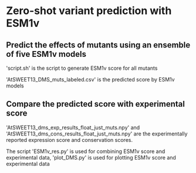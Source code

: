 # Zero-shot variant prediction with ESM1v

## Predict the effects of mutants using an ensemble of five ESM1v models
'script.sh' is the script to generate ESM1v score for all mutants

'AtSWEET13_DMS_muts_labeled.csv' is the predicted score by ESM1v models

## Compare the predicted score with experimental score
'AtSWEET13_dms_exp_results_float_just_muts.npy' and 'AtSWEET13_dms_cons_results_float_just_muts.npy' are the experimentally reported expression score
and conservation scores.

The script 'ESM1v_res.py' is used for combining ESM1v score and experimental data, 'plot_DMS.py' is used for plotting ESM1v score and experimental data
